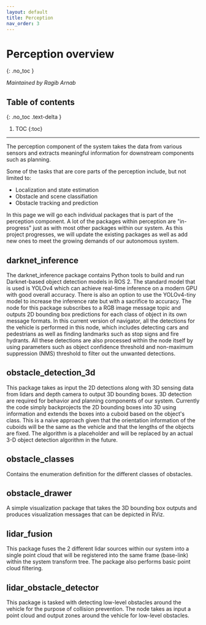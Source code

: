 ```yaml
---
layout: default
title: Perception
nav_order: 3
---
```


# Perception overview
{: .no_toc }

*Maintained by Ragib Arnab*

## Table of contents
{: .no_toc .text-delta }

1. TOC
{:toc}

---

The perception component of the system takes the data from various sensors and extracts meaningful information for downstream components such as planning.

Some of the tasks that are core parts of the perception include, but not limited to:
- Localization and state estimation
- Obstacle and scene classifiation
- Obstacle tracking and prediction

In this page we will go each individual packages that is part of the perception component. A lot of the packages within perception are "in-progress" just as with most other packages within our system. As this project progresses, we will update the existing packages as well as add new ones to meet the growing demands of our autonomous system.


## darknet_inference
The darknet_inference package contains Python tools to build and run Darknet-based object detection models in ROS 2. The standard model that is used is YOLOv4 which can achieve real-time inference on a modern GPU with good overall accuracy. There is also an option to use the YOLOv4-tiny model to increase the inference rate but with a sacrifice to accuracy. The node for this package subscribes to a RGB image message topic and outputs 2D bounding box predictions for each class of object in its own message formats. In this current version of navigator, all the detections for the vehicle is performed in this node, which includes detecting cars and pedestrians as well as finding landmarks such as stop signs and fire hydrants. All these detections are also processed within the node itself by using parameters such as object confidence threshold and non-maximum suppression (NMS) threshold to filter out the unwanted detections.

## obstacle_detection_3d
This package takes as input the 2D detections along with 3D sensing data from lidars and depth camera to output 3D bounding boxes. 3D detection are required for behavior and planning components of our system. Currently the code simply backprojects the 2D bounding boxes into 3D using information and extends the boxes into a cuboid based on the object's class. This is a naive approach given that the orientation information of the cuboids will be the same as the vehicle and that the lengths of the objects are fixed. The algorithm is a placeholder and will be replaced by an actual 3-D object detection algorithm in the future.

## obstacle_classes
Contains the enumeration definition for the different classes of obstacles.

## obstacle_drawer
A simple visualization package that takes the 3D bounding box outputs and produces visualization messages that can be depicted in RViz.

## lidar_fusion
This package fuses the 2 different lidar sources within our system into a single point cloud that will be registered into the same frame (base-link) within the system transform tree. The package also performs basic point cloud filtering.

## lidar_obstacle_detector
This package is tasked with detecting low-level obstacles around the vehicle for the purpose of collision prevention. The node takes as input a point cloud and output zones around the vehicle for low-level obstacles.

